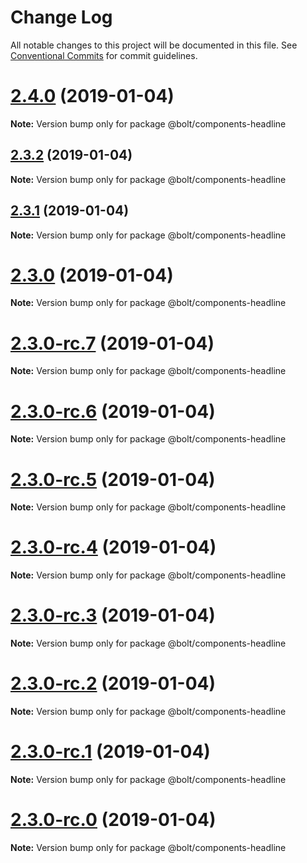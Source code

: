 # Change Log

All notable changes to this project will be documented in this file.
See [Conventional Commits](https://conventionalcommits.org) for commit guidelines.

# [2.4.0](https://github.com/bolt-design-system/bolt/tree/master/packages/components/bolt-headline/compare/v2.3.2...v2.4.0) (2019-01-04)

**Note:** Version bump only for package @bolt/components-headline





## [2.3.2](https://github.com/bolt-design-system/bolt/tree/master/packages/components/bolt-headline/compare/v2.3.1...v2.3.2) (2019-01-04)

**Note:** Version bump only for package @bolt/components-headline





## [2.3.1](https://github.com/bolt-design-system/bolt/tree/master/packages/components/bolt-headline/compare/v2.3.0...v2.3.1) (2019-01-04)

**Note:** Version bump only for package @bolt/components-headline





# [2.3.0](https://github.com/bolt-design-system/bolt/tree/master/packages/components/bolt-headline/compare/v2.3.0-rc.7...v2.3.0) (2019-01-04)

**Note:** Version bump only for package @bolt/components-headline





# [2.3.0-rc.7](https://github.com/bolt-design-system/bolt/tree/master/packages/components/bolt-headline/compare/v2.3.0-rc.6...v2.3.0-rc.7) (2019-01-04)

**Note:** Version bump only for package @bolt/components-headline





# [2.3.0-rc.6](https://github.com/bolt-design-system/bolt/tree/master/packages/components/bolt-headline/compare/v2.3.0-rc.5...v2.3.0-rc.6) (2019-01-04)

**Note:** Version bump only for package @bolt/components-headline





# [2.3.0-rc.5](https://github.com/bolt-design-system/bolt/tree/master/packages/components/bolt-headline/compare/v2.3.0-rc.4...v2.3.0-rc.5) (2019-01-04)

**Note:** Version bump only for package @bolt/components-headline





# [2.3.0-rc.4](https://github.com/bolt-design-system/bolt/tree/master/packages/components/bolt-headline/compare/v2.3.0-rc.3...v2.3.0-rc.4) (2019-01-04)

**Note:** Version bump only for package @bolt/components-headline





# [2.3.0-rc.3](https://github.com/bolt-design-system/bolt/tree/master/packages/components/bolt-headline/compare/v2.3.0-rc.2...v2.3.0-rc.3) (2019-01-04)

**Note:** Version bump only for package @bolt/components-headline





# [2.3.0-rc.2](https://github.com/bolt-design-system/bolt/tree/master/packages/components/bolt-headline/compare/v2.3.0-rc.1...v2.3.0-rc.2) (2019-01-04)

**Note:** Version bump only for package @bolt/components-headline





# [2.3.0-rc.1](https://github.com/bolt-design-system/bolt/tree/master/packages/components/bolt-headline/compare/vv2.3.0-rc.0...v2.3.0-rc.1) (2019-01-04)

**Note:** Version bump only for package @bolt/components-headline





# [2.3.0-rc.0](https://github.com/bolt-design-system/bolt/tree/master/packages/components/bolt-headline/compare/v2.2.1...v2.3.0-rc.0) (2019-01-04)

**Note:** Version bump only for package @bolt/components-headline
